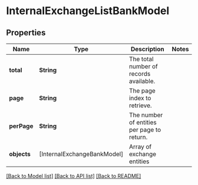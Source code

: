 # InternalExchangeListBankModel

## Properties
Name | Type | Description | Notes
------------ | ------------- | ------------- | -------------
**total** | **String** | The total number of records available. | 
**page** | **String** | The page index to retrieve. | 
**perPage** | **String** | The number of entities per page to return. | 
**objects** | [InternalExchangeBankModel] | Array of exchange entities | 

[[Back to Model list]](../README.md#documentation-for-models) [[Back to API list]](../README.md#documentation-for-api-endpoints) [[Back to README]](../README.md)


